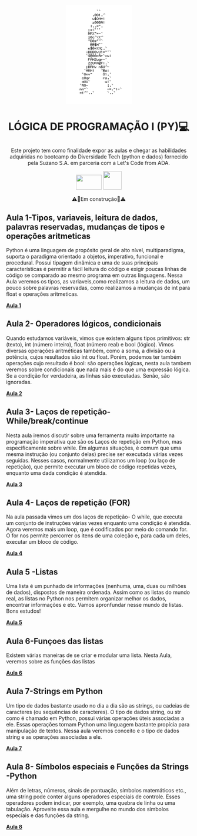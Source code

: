 <p align="center">
<img width="180px" height= 269 src=https://github.com/ElizangelaStudent/-L-GICA-DE-PROGRAMA-O-I-PY-/blob/3ada955ac03cec07b6173afaf1152dc7851f5434/homem%20letra.gif

</p>

  # <p align="center"> **LÓGICA DE PROGRAMAÇÃO I (PY)💻**
</p>

<p align="center"> Este projeto tem como finalidade expor as aulas e chegar as habilidades adquiridas no bootcamp do Diversidade Tech (python e dados) fornecido pela Suzano S.A. em parceria com a Let's Code from ADA.</p>

<p align="center">
<img width="70px" height= 40 src=https://github.com/ElizangelaStudent/L-GICA-DE-PROGRAMA-O-I-PY-/blob/6b8161e5b9a8f01081657e3b2fe54332d16ebac8/log%20suzano.png />
<img width="50px" height= 50 src=https://github.com/ElizangelaStudent/L-GICA-DE-PROGRAMA-O-I-PY-/blob/e4380d101e392e42ada291869556549488411d6a/ada%20(2).png />


<p align="center"> ⚠️🚧Em construção🚧⚠️</p>

 
 ## Aula 1-Tipos, variaveis, leitura de dados, palavras reservadas, mudanças de tipos e operações aritmeticas

   Python é uma linguagem de propósito geral de alto nível, multiparadigma, suporta o paradigma orientado a objetos, imperativo, funcional e procedural. Possui tipagem dinâmica e uma de suas principais características é permitir a fácil leitura do código e exigir poucas linhas de código se comparado ao mesmo programa em outras linguagens. Nessa Aula veremos os tipos, as variaveis,como realizamos a leitura de dados, um pouco sobre palavras reservadas, como realizamos a mudanças de int para float e operações aritmeticas.
   
   **[Aula 1](https://github.com/ElizangelaStudent/L-GICA-DE-PROGRAMA-O-I-PY-/blob/8fc437f686c392f343e5e693b756091bc3d67cfa/Aula_1_tipos,_variaveis,_leitura_de_dados,_palavras_reservadas,_mudan%C3%A7as_de_tipos_e_opera%C3%A7%C3%B5es_aritmeticas.ipynb)**
  
 ## Aula 2- Operadores lógicos, condicionais
 
 Quando estudamos variáveis, vimos que existem alguns tipos primitivos: str (texto), int (número inteiro), float (número real) e bool (lógico). Vimos diversas operações aritméticas também, como a soma, a divisão ou a potência, cujos resultados são int ou float. Porém, podemos ter também operações cujo resultado é bool: são operações lógicas, nesta aula tambem veremos sobre condicionais que nada mais é do que uma expressão lógica. Se a condição for verdadeira, as linhas são executadas. Senão, são ignoradas.
 
 
 **[Aula 2](https://github.com/ElizangelaStudent/L-GICA-DE-PROGRAMA-O-I-PY-/blob/8fc437f686c392f343e5e693b756091bc3d67cfa/Aula_2_Operadores_l%C3%B3gicos,_condicionais.ipynb)**
 
 ## Aula 3- Laços de repetição- While/break/continue
 
 Nesta aula iremos discutir sobre uma ferramenta muito importante na programação imperativa que são os Laços de repetição em Python, mas especificamente sobre while. Em algumas situações, é comum que uma mesma instrução (ou conjunto delas) precise ser executada várias vezes seguidas. Nesses casos, normalmente utilizamos um loop (ou laço de repetição), que permite executar um bloco de código repetidas vezes, enquanto uma dada condição é atendida.  


 
 **[Aula 3](https://github.com/ElizangelaStudent/L-GICA-DE-PROGRAMA-O-I-PY-/blob/8fc437f686c392f343e5e693b756091bc3d67cfa/Aula_3_La%C3%A7os_de_repeti%C3%A7%C3%A3o_While_break_continue.ipynb)**
 
 ## Aula 4- Laços de repetição (FOR)
 
 Na aula passada vimos um dos laços de repetição- O while, que executa um conjunto de instruções várias vezes enquanto uma condição é atendida. Agora veremos mais um loop, que é codificados por meio do comando for. O for nos permite percorrer os itens de uma coleção e, para cada um deles, executar um bloco de código.
 
 **[Aula 4](https://github.com/ElizangelaStudent/L-GICA-DE-PROGRAMA-O-I-PY-/blob/8fc437f686c392f343e5e693b756091bc3d67cfa/Aula_4_La%C3%A7os_de_repeti%C3%A7%C3%A3o_(FOR).ipynb)**
 
 ## Aula 5 -Listas
 
 Uma lista é um punhado de informações (nenhuma, uma, duas ou milhões de dados), dispostos de maneira ordenada. Assim como as listas do mundo real, as listas no Python nos permitem organizar melhor os dados, encontrar informações e etc.
 Vamos apronfundar nesse mundo de listas. Bons estudos!
 
 
 
 **[Aula 5](https://github.com/ElizangelaStudent/L-GICA-DE-PROGRAMA-O-I-PY-/blob/8fc437f686c392f343e5e693b756091bc3d67cfa/Aula_5_Listas.ipynb)**
 
 ## Aula 6-Funçoes das listas
 
 Existem várias maneiras de se criar e modular uma lista. Nesta Aula, veremos sobre as funções das listas
 
 
 **[Aula 6](https://github.com/ElizangelaStudent/L-GICA-DE-PROGRAMA-O-I-PY-/blob/8fc437f686c392f343e5e693b756091bc3d67cfa/Aula_6_Fun%C3%A7oes_das_listas.ipynb)**
 
 ## Aula 7-Strings em Python
 
 Um tipo de dados bastante usado no dia a dia são as strings, ou cadeias de caracteres (ou sequências de caracteres). O tipo de dados string, ou str como é chamado em Python, possui várias operações úteis associadas a ele. Essas operações tornam Python uma linguagem bastante propícia para manipulação de textos. Nessa aula veremos conceito e o tipo de dados string e as operações associadas a ele.
 
 
 
 **[Aula 7](https://github.com/ElizangelaStudent/L-GICA-DE-PROGRAMA-O-I-PY-/blob/8fc437f686c392f343e5e693b756091bc3d67cfa/Aula_7_Strings_em_Python.ipynb)**
 
 ## Aula 8- Símbolos especiais  e Funções da Strings -Python
 
 Além de letras, números, sinais de pontuação, símbolos matemáticos etc., uma string pode conter alguns operadores especiais de controle. Esses operadores podem indicar, por exemplo, uma quebra de linha ou uma tabulação. Aproveite essa aula e mergulhe no mundo dos simbolos especiais e das funções da string. 
 
 **[Aula 8](https://github.com/ElizangelaStudent/L-GICA-DE-PROGRAMA-O-I-PY-/blob/8fc437f686c392f343e5e693b756091bc3d67cfa/Aula_8_S%C3%ADmbolos_especiais_e_Fun%C3%A7%C3%B5es_da_Strings_Python.ipynb)**
 

